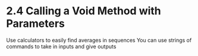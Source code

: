 # 2.4 Calling a Void Method with Parameters

Use calculators to easily find averages in sequences
You can use strings of commands to take in inputs and give outputs